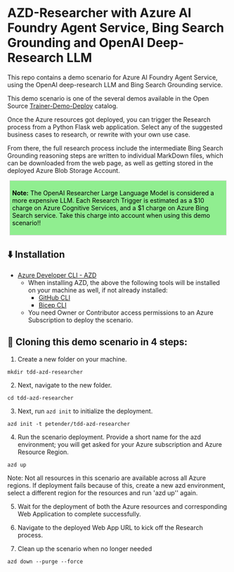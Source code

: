 # AZD-Researcher with Azure AI Foundry Agent Service, Bing Search Grounding and OpenAI Deep-Research LLM 

This repo contains a demo scenario for Azure AI Foundry Agent Service, using the OpenAI deep-research LLM and Bing Search Grounding service. 

This demo scenario is one of the several demos available in the Open Source [Trainer-Demo-Deploy](https://aka.ms/trainer-demo-deploy) catalog. 

Once the Azure resources got deployed, you can trigger the Research process from a Python Flask web application. Select any of the suggested business cases to research, or rewrite with your own use case. 

From there, the full research process include the intermediate Bing Search Grounding reasoning steps are written to individual MarkDown files, which can be downloaded from the web page, as well as getting stored in the deployed Azure Blob Storage Account.

<div style="background: lightgreen; 
            font-size: 14px; 
            color: black;
            padding: 5px; 
            border: 1px solid lightgray; 
            margin: 5px;">

**Note:** The OpenAI Researcher Large Language Model is considered a more expensive LLM. Each Research Trigger is estimated as a $10 charge on Azure Cognitive Services, and a $1 charge on Azure Bing Search service. Take this charge into account when using this demo scenario!! 
</div>

## ⬇️ Installation
- [Azure Developer CLI - AZD](https://learn.microsoft.com/en-us/azure/developer/azure-developer-cli/install-azd)
    - When installing AZD, the above the following tools will be installed on your machine as well, if not already installed:
        - [GitHub CLI](https://cli.github.com)
        - [Bicep CLI](https://learn.microsoft.com/en-us/azure/azure-resource-manager/bicep/install)
    - You need Owner or Contributor access permissions to an Azure Subscription to  deploy the scenario.

## 🚀 Cloning this demo scenario in 4 steps:

1. Create a new folder on your machine.
```
mkdir tdd-azd-researcher
```
2. Next, navigate to the new folder.
```
cd tdd-azd-researcher
```
3. Next, run `azd init` to initialize the deployment.
```
azd init -t petender/tdd-azd-researcher
```
4. Run the scenario deployment. Provide a short name for the azd environment; you will get asked for your Azure subscription and Azure Resource Region. 
```
azd up
```

Note: Not all resources in this scenario are available across all Azure regions. If deployment fails because of this, create a new azd environment, select a different region for the resources and run 'azd up'' again.

5. Wait for the deployment of both the Azure resources and corresponding Web Application to complete successfully.

6. Navigate to the deployed Web App URL to kick off the Research process.

7. Clean up the scenario when no longer needed
```
azd down --purge --force
```



 